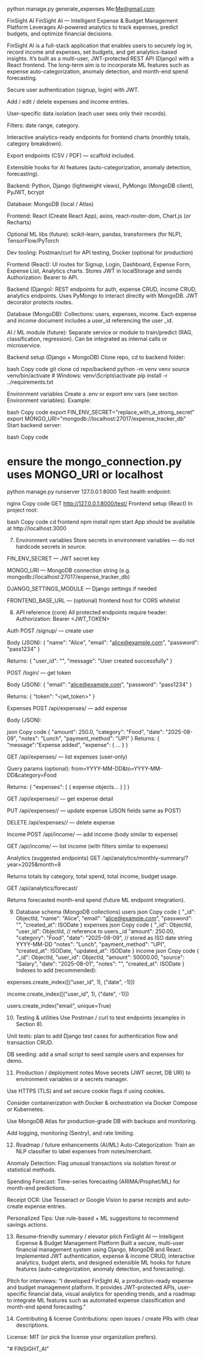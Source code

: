 python manage.py generate_expenses
Me:Me@gmail.com

FinSight AI
FinSight AI — Intelligent Expense & Budget Management Platform
Leverages AI-powered analytics to track expenses, predict budgets, and optimize financial decisions.

FinSight AI is a full-stack application that enables users to securely log in, record income and expenses, set budgets, and get analytics-based insights. It’s built as a multi-user, JWT-protected REST API (Django) with a React frontend. The long-term aim is to incorporate ML features such as expense auto-categorization, anomaly detection, and month-end spend forecasting.

Secure user authentication (signup, login) with JWT.

Add / edit / delete expenses and income entries.

User-specific data isolation (each user sees only their records).

Filters: date range, category.

Interactive analytics-ready endpoints for frontend charts (monthly totals, category breakdown).

Export endpoints (CSV / PDF) — scaffold included.

Extensible hooks for AI features (auto-categorization, anomaly detection, forecasting).

Backend: Python, Django (lightweight views), PyMongo (MongoDB client), PyJWT, bcrypt

Database: MongoDB (local / Atlas)

Frontend: React (Create React App), axios, react-router-dom, Chart.js (or Recharts)

Optional ML libs (future): scikit-learn, pandas, transformers (for NLP), TensorFlow/PyTorch

Dev tooling: Postman/curl for API testing, Docker (optional for production)

Frontend (React): UI routes for Signup, Login, Dashboard, Expense Form, Expense List, Analytics charts. Stores JWT in localStorage and sends Authorization: Bearer <token> to API.

Backend (Django): REST endpoints for auth, expense CRUD, income CRUD, analytics endpoints. Uses PyMongo to interact directly with MongoDB. JWT decorator protects routes.

Database (MongoDB): Collections: users, expenses, income. Each expense and income document includes a user_id referencing the user _id.

AI / ML module (future): Separate service or module to train/predict (RAG, classification, regression). Can be integrated as internal calls or microservice.

Backend setup (Django + MongoDB)
Clone repo, cd to backend folder:

bash
Copy code
git clone <repo-url>
cd repo/backend
python -m venv venv
source venv/bin/activate        # Windows: venv\Scripts\activate
pip install -r ../requirements.txt

Environment variables
Create a .env or export env vars (see section Environment variables). Example:

bash
Copy code
export FIN_ENV_SECRET="replace_with_a_strong_secret"
export MONGO_URI="mongodb://localhost:27017/expense_tracker_db"
Start backend server:

bash
Copy code
# ensure the mongo_connection.py uses MONGO_URI or localhost
python manage.py runserver 127.0.0.1:8000
Test health endpoint:

nginx
Copy code
GET http://127.0.0.1:8000/test/
Frontend setup (React)
In project root:

bash
Copy code
cd frontend
npm install
npm start
App should be available at http://localhost:3000

7. Environment variables
Store secrets in environment variables — do not hardcode secrets in source.

FIN_ENV_SECRET — JWT secret key

MONGO_URI — MongoDB connection string (e.g. mongodb://localhost:27017/expense_tracker_db)

DJANGO_SETTINGS_MODULE — Django settings if needed

FRONTEND_BASE_URL — (optional) frontend host for CORS whitelist

8. API reference (core)
All protected endpoints require header:
Authorization: Bearer <JWT_TOKEN>

Auth
POST /signup/ — create user

Body (JSON): { "name": "Alice", "email": "alice@example.com", "password": "pass1234" }

Returns: { "user_id": "<id>", "message": "User created successfully" }

POST /login/ — get token

Body (JSON): { "email": "alice@example.com", "password": "pass1234" }

Returns: { "token": "<jwt_token>" }

Expenses
POST /api/expenses/ — add expense

Body (JSON):

json
Copy code
{
  "amount": 250.0,
  "category": "Food",
  "date": "2025-08-09",
  "notes": "Lunch",
  "payment_method": "UPI"
}
Returns: { "message":"Expense added", "expense": { ... } }

GET /api/expenses/ — list expenses (user-only)

Query params (optional): from=YYYY-MM-DD&to=YYYY-MM-DD&category=Food

Returns: { "expenses": [ { expense objects... } ] }

GET /api/expenses/<id>/ — get expense detail

PUT /api/expenses/<id>/ — update expense (JSON fields same as POST)

DELETE /api/expenses/<id>/ — delete expense

Income
POST /api/income/ — add income (body similar to expense)

GET /api/income/ — list income (with filters similar to expenses)

Analytics (suggested endpoints)
GET /api/analytics/monthly-summary/?year=2025&month=8

Returns totals by category, total spend, total income, budget usage.

GET /api/analytics/forecast/

Returns forecasted month-end spend (future ML endpoint integration).

9. Database schema (MongoDB collections)
users
json
Copy code
{
  "_id": ObjectId,
  "name": "Alice",
  "email": "alice@example.com",
  "password": "<bcrypt hashed string>",
  "created_at": ISODate
}
expenses
json
Copy code
{
  "_id": ObjectId,
  "user_id": ObjectId,           // reference to users._id
  "amount": 250.00,
  "category": "Food",
  "date": "2025-08-09",          // stored as ISO date string YYYY-MM-DD
  "notes": "Lunch",
  "payment_method": "UPI",
  "created_at": ISODate,
  "updated_at": ISODate
}
income
json
Copy code
{
  "_id": ObjectId,
  "user_id": ObjectId,
  "amount": 50000.00,
  "source": "Salary",
  "date": "2025-08-01",
  "notes": "",
  "created_at": ISODate
}
Indexes to add (recommended):

expenses.create_index([("user_id", 1), ("date", -1)])

income.create_index([("user_id", 1), ("date", -1)])

users.create_index("email", unique=True)

10. Testing & utilities
Use Postman / curl to test endpoints (examples in Section 8).

Unit tests: plan to add Django test cases for authentication flow and transaction CRUD.

DB seeding: add a small script to seed sample users and expenses for demo.

11. Production / deployment notes
Move secrets (JWT secret, DB URI) to environment variables or a secrets manager.

Use HTTPS (TLS) and set secure cookie flags if using cookies.

Consider containerization with Docker & orchestration via Docker Compose or Kubernetes.

Use MongoDB Atlas for production-grade DB with backups and monitoring.

Add logging, monitoring (Sentry), and rate limiting.

12. Roadmap / future enhancements (AI/ML)
Auto-Categorization: Train an NLP classifier to label expenses from notes/merchant.

Anomaly Detection: Flag unusual transactions via isolation forest or statistical methods.

Spending Forecast: Time-series forecasting (ARIMA/Prophet/ML) for month-end predictions.

Receipt OCR: Use Tesseract or Google Vision to parse receipts and auto-create expense entries.

Personalized Tips: Use rule-based + ML suggestions to recommend savings actions.

13. Resume-friendly summary / elevator pitch
FinSight AI — Intelligent Expense & Budget Management Platform
Built a secure, multi-user financial management system using Django, MongoDB and React. Implemented JWT authentication, expense & income CRUD, interactive analytics, budget alerts, and designed extensible ML hooks for future features (auto-categorization, anomaly detection, and forecasting).

Pitch for interviews: “I developed FinSight AI, a production-ready expense and budget management platform. It provides JWT-protected APIs, user-specific financial data, visual analytics for spending trends, and a roadmap to integrate ML features such as automated expense classification and month-end spend forecasting.”

14. Contributing & license
Contributions: open issues / create PRs with clear descriptions.

License: MIT (or pick the license your organization prefers).

"# FINSIGHT_AI" 
